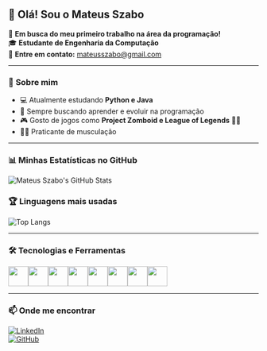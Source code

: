 ## 👋 Olá! Sou o Mateus Szabo

🎯 **Em busca do meu primeiro trabalho na área da programação!**  
🎓 **Estudante de Engenharia da Computação**  
📧 **Entre em contato:** mateusszabo@gmail.com  

---

### 🚀 **Sobre mim**
- 💻 Atualmente estudando **Python e Java**
- 📖 Sempre buscando aprender e evoluir na programação
- 🎮 Gosto de jogos como **Project Zomboid e League of Legends** 🏴‍☠️
- 🏋️‍♂️ Praticante de musculação

---

### 📊 **Minhas Estatísticas no GitHub**
![Mateus Szabo's GitHub Stats](https://github-readme-stats.vercel.app/api?username=mateusszabo&show_icons=true&count_private=true&theme=radical&cache=0
)

### 🏆 **Linguagens mais usadas**
![Top Langs](https://github-readme-stats.vercel.app/api/top-langs/?username=mateusszabo&layout=compact&theme=radical&cache=0)



---

### 🛠️ **Tecnologias e Ferramentas**
<div style="display: flex;">
  <img src="https://cdn.jsdelivr.net/gh/devicons/devicon/icons/python/python-original.svg" height="40" width="40"/>
  <img src="https://cdn.jsdelivr.net/gh/devicons/devicon/icons/java/java-original.svg" height="40" width="40"/>
  <img src="https://cdn.jsdelivr.net/gh/devicons/devicon/icons/javascript/javascript-original.svg" height="40" width="40"/>
  <img src="https://cdn.jsdelivr.net/gh/devicons/devicon/icons/c/c-original.svg" height="40" width="40"/>
  <img src="https://cdn.jsdelivr.net/gh/devicons/devicon/icons/cplusplus/cplusplus-original.svg" height="40" width="40"/>
  <img src="https://cdn.jsdelivr.net/gh/devicons/devicon/icons/html5/html5-original.svg" height="40" width="40"/>
  <img src="https://cdn.jsdelivr.net/gh/devicons/devicon/icons/css3/css3-original.svg" height="40" width="40"/>
  <img src="https://cdn.jsdelivr.net/gh/devicons/devicon/icons/vscode/vscode-original.svg" height="40" width="40"/>
</div>

---

### 📫 **Onde me encontrar**
[![LinkedIn](https://img.shields.io/badge/LinkedIn-0077B5?style=for-the-badge&logo=linkedin&logoColor=white)](https://www.linkedin.com/in/seu-usuario)  
[![GitHub](https://img.shields.io/badge/GitHub-181717?style=for-the-badge&logo=github&logoColor=white)](https://github.com/mateusszabo)
